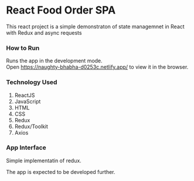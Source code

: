 # React Food Order SPA

This react project is a simple demonstraton of state managemnet in React with Redux and async requests


### How to Run

Runs the app in the development mode.\
Open https://naughty-bhabha-d0253c.netlify.app/ to view it in the browser.

### Technology Used
1. ReactJS
2. JavaScript
3. HTML
4. CSS
5. Redux
6. Redux/Toolkit
7. Axios

### App Interface
Simple implementatin of redux.



The app is expected to be developed further.